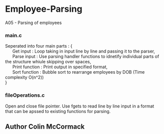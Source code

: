 # Employee-Parsing

A05 - Parsing of employees

### main.c

Seperated into four main parts : {<br />
  &nbsp;&nbsp;&nbsp;&nbsp;&nbsp;&nbsp;Get input : Loop taking in input line by line and passing it to the parser,<br />
  &nbsp;&nbsp;&nbsp;&nbsp;&nbsp;&nbsp;Parse input : Use parsing handler functions to idnetify individual parts of the structure whiule skipping over spaces,<br />
  &nbsp;&nbsp;&nbsp;&nbsp;&nbsp;&nbsp;Print function : Print output in specified format,<br />
  &nbsp;&nbsp;&nbsp;&nbsp;&nbsp;&nbsp;Sort function : Bubble sort to rearrange employees by DOB (Time complexity O(n^2))<br />
} 

### fileOperations.c

Open and close file pointer.
Use fgets to read line by line input in a format that can be apssed to existing functions for parsing.

## Author Colin McCormack
